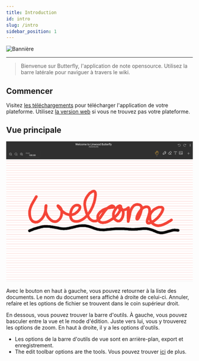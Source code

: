 ```yaml
---
title: Introduction
id: intro
slug: /intro
sidebar_position: 1
---
```



![Bannière](/img/banner.png)

---

> Bienvenue sur Butterfly, l'application de note opensource. Utilisez la barre latérale pour naviguer à travers le wiki.

## Commencer

Visitez [les téléchargements](/downloads) pour télécharger l'application de votre plateforme. Utilisez [la version web](https://butterfly.linwood.dev) si vous ne trouvez pas votre plateforme.

## Vue principale

![Vue principale](main.png)

Avec le bouton en haut à gauche, vous pouvez retourner à la liste des documents. Le nom du document sera affiché à droite de celui-ci. Annuler, refaire et les options de fichier se trouvent dans le coin supérieur droit.

En dessous, vous pouvez trouver la barre d'outils. À gauche, vous pouvez basculer entre la vue et le mode d'édition. Juste vers lui, vous y trouverez les options de zoom. En haut à droite, il y a les options d'outils.

- Les options de la barre d'outils de vue sont en arrière-plan, export et enregistrement.
- The edit toolbar options are the tools. Vous pouvez trouver [ici](background) de plus.
